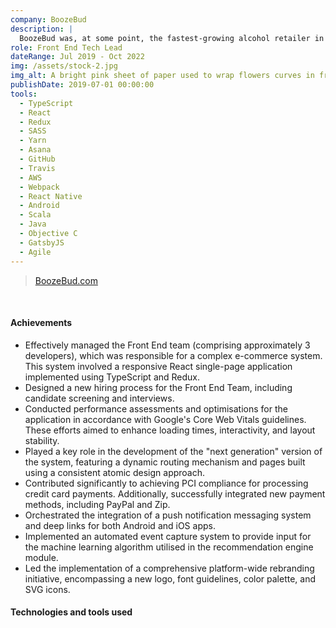 ```yaml
---
company: BoozeBud
description: |
  BoozeBud was, at some point, the fastest-growing alcohol retailer in Australia, experiencing 100% year-over-year growth for more than 5 consecutive years. We used continuous delivery, functional programming, data analytics, artificial intelligence and agile methodology.
role: Front End Tech Lead
dateRange: Jul 2019 - Oct 2022
img: /assets/stock-2.jpg
img_alt: A bright pink sheet of paper used to wrap flowers curves in front of rich blue background
publishDate: 2019-07-01 00:00:00
tools:
  - TypeScript
  - React
  - Redux
  - SASS
  - Yarn
  - Asana
  - GitHub
  - Travis
  - AWS
  - Webpack
  - React Native
  - Android
  - Scala
  - Java
  - Objective C
  - GatsbyJS
  - Agile
---
```


> [BoozeBud.com](https://www.boozebud.com)

<br />

#### Achievements

- Effectively managed the Front End team (comprising approximately 3 developers), which was responsible for a complex e-commerce system. This system involved a responsive React single-page application implemented using TypeScript and Redux.
- Designed a new hiring process for the Front End Team, including candidate screening and interviews.
- Conducted performance assessments and optimisations for the application in accordance with Google's Core Web Vitals guidelines. These efforts aimed to enhance loading times, interactivity, and layout stability.
- Played a key role in the development of the "next generation" version of the system, featuring a dynamic routing mechanism and pages built using a consistent atomic design approach.
- Contributed significantly to achieving PCI compliance for processing credit card payments. Additionally, successfully integrated new payment methods, including PayPal and Zip.
- Orchestrated the integration of a push notification messaging system and deep links for both Android and iOS apps.
- Implemented an automated event capture system to provide input for the machine learning algorithm utilised in the recommendation engine module.
- Led the implementation of a comprehensive platform-wide rebranding initiative, encompassing a new logo, font guidelines, color palette, and SVG icons.

#### Technologies and tools used
